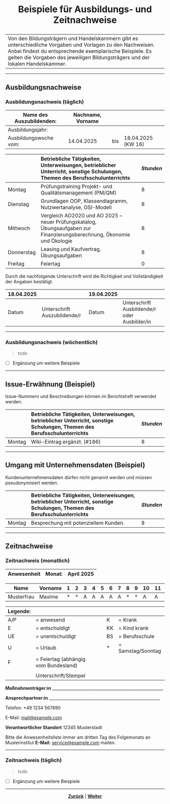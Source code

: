 # <p align="center">Beispiele für Ausbildungs- und Zeitnachweise</p>

| |
| :--- |
| Von den Bildungsträgern und Handelskammern gibt es unterschiedliche Vorgaben und Vorlagen zu den Nachweisen. Anbei findest du entsprechende exemplarische Beispiele. Es gelten die Vorgaben des jeweiligen Bildungsträgers und der lokalen Handelskammer. |

---

## Ausbildungsnachweise

### Ausbildungsnachweis (täglich)

| Name des Auszubildenden: | Nachname, Vorname | | |
| --- | --- | --- | --- |
| Ausbildungsjahr: |  |  | |
| Ausbildungswoche vom: | 14.04.2025 | bis | 18.04.2025 (KW 16) |

|  | Betriebliche Tätigkeiten, Unterweisungen, betrieblicher Unterricht, sonstige Schulungen, Themen des Berufsschulunterrichts | *Stunden* |
| :--- | :--- | :--- |
| Montag | Prüfungstraining Projekt- und Qualitätsmanagement (PM/QM) | 8 |
| Dienstag | Grundlagen OOP, Klassendiagramm, Nutzwertanalyse, OSI-Modell | 8 |
| Mittwoch | Vergleich AO2020 und AO 2025 – neuer Prüfungskatalog, Übungsaufgaben zur Finanzierungsberechnung, Ökonomie und Ökologie | 8 |
| Donnerstag | Leasing und Kaufvertrag, Übungsaufgaben | 8 |
| Freitag | Feiertag | 0 |

Durch die nachfolgende Unterschrift wird die Richtigkeit und Vollständigkeit der Angaben bestätigt.

| 18.04.2025 | | 19.04.2025 | |
| :--- | :--- | :--- | :--- |
| Datum | Unterschrift Auszubildende/r | Datum | Unterschrift Ausbildende/r oder Ausbilder/in |

---

### Ausbildungsnachweis (wöchentlich)

> todo

- [ ] Ergänzung um weitere Beispiele

---

## Issue-Erwähnung (Beispiel)

Issue-Nummern und Beschreibungen können im Berichtsheft verwendet werden.

|  | Betriebliche Tätigkeiten, Unterweisungen, betrieblicher Unterricht, sonstige Schulungen, Themen des Berufsschulunterrichts | *Stunden* |
| :--- | :--- | :--- |
| Montag | Wiki-Eintrag ergänzt. (#186) | 8 |

---

## Umgang mit Unternehmensdaten (Beispiel)

Kundenunternehmensdaten dürfen nicht genannt werden und müssen pseudonymisiert werden.

|  | Betriebliche Tätigkeiten, Unterweisungen, betrieblicher Unterricht, sonstige Schulungen, Themen des Berufsschulunterrichts | *Stunden* |
| :--- | :--- | :--- |
| Montag | Besprechung mit potenziellem Kunden. | 8 |

---

## Zeitnachweise

### Zeitnachweis (monatlich)

| Anwesenheit | **Monat:** | April 2025 |
| --- | --- | --- |

| Name | Vorname | 1 | 2 | 3 | 4 | 5 | 6 | 7 | 8 | 9 | 10 | 11 | 12 | 13 | 14 | 15 | 16 | 17 | 18 | 19 | 20 | 21 | 22 | 23 | 24 | 25 | 26 | 27 | 28 | 29 | 30 | 31 |
| --- | --- | --- | --- | --- | --- | --- | --- | --- | --- | --- | --- | --- | --- | --- | --- | --- | --- | --- | --- | --- | --- | --- | --- | --- | --- | --- | --- | --- | --- | --- | --- | --- |
| Musterfrau | Maxime | \* | \* | A | A | A | A | A | \* | \* | A | A | A | A | A | \* | \* | A | A | A | A | A | \* | \* | A | A | A | A | A | \* | \* | BS |

| **Legende:** |  |  |  |  |
| --- | --- | --- | --- | --- |
| A/P | = anwesend |  | K | = Krank |
| E | = entschuldigt |  | KK | = Kind krank |
| UE | = unentschuldigt |  | BS | = Berufsschule |
| U | = Urlaub |  | \* | = Samstag/Sonntag |
| F | = Feiertag (abhängig vom Bundesland) |  |  |  |
|  |  |  |  |  |
|  | Unterschrift/Stempel | | |  |

**Maßnahmenträger:in** _______________________________________________________

**Ansprechpartner:in** _______________________________________________________

Telefon: +49 1234 567890

E-Mail: <mail@example.com>

**Verantwortlicher Standort** 12345 Musterstadt

Bitte die Anwesenheitsliste immer am dritten Tag des Folgemonats an Musterinstitut  **E-Mail:** <service@example.com> mailen.

---

### Zeitnachweis (täglich)

> todo

- [ ] Ergänzung um weitere Beispiele

---

<p align="center">
<a href="/docs/01-organisation/02-zeit_und_ausbildungsnachweise/README.md"><strong>Zurück</strong></a> | <a href="/docs/01-organisation/02-zeit_und_ausbildungsnachweise/02-dateibenennung/README.md"><strong>Weiter</strong></a>
</p>